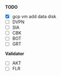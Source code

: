**TODO**

- [X] gcp vm add data disk
- [ ] DVPN 
- [ ] SIA
- [ ] CBK
- [ ] BOT
- [ ] GRT

**Validator**
- [ ] AKT
- [ ] FLR
